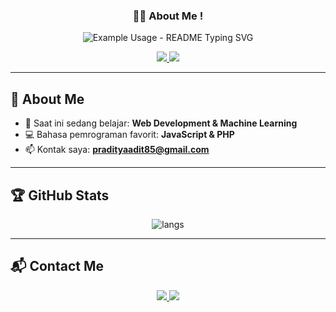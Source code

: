 <!-- markdownlint-disable MD033 MD041 -->
<p align="center">
  <h3 align="center">👨‍💻 About Me !</h3>
</p>

<p align="center"> <img src="https://readme-typing-svg.demolab.com/?lines=Hi+Everyone!;I'm+Praditya+Oktanza+D.W;I'm+Still+Learning+Java+Script;Nice+To+Meet+You+^^!&font=Fira%20Code&center=true&width=380&height=50&duration=4000&pause=1000" alt="Example Usage - README Typing SVG"> </p>

<p align="center">
  <a href="https://www.instagram.com/prdty.aditt/" alt="Instagram" title="Follow me on Instagram">
    <img src="https://img.shields.io/badge/Instagram-%23E4405F?style=for-the-badge&logo=instagram&logoColor=white"/>
  </a>
  <a href="https://discord.gg/d8FzvzJx" alt="Discord" title="Join me on Discord">
    <img src="https://img.shields.io/badge/Discord-%237289DA?style=for-the-badge&logo=discord&logoColor=white"/>
  </a>
</p>
<!-- markdownlint-enable MD033 -->


---

## 🌱 About Me  

- 🌱 Saat ini sedang belajar: **Web Development & Machine Learning**  
- 💻 Bahasa pemrograman favorit: **JavaScript & PHP**  
- 📫 Kontak saya: **pradityaadit85@gmail.com**

---

## 🏆 GitHub Stats  

<p align="center">
  <img src="https://github-readme-stats.vercel.app/api/top-langs/?username=pradityaadit&layout=compact&theme=radical" alt="langs"/>
</p>

---

## 📬 Contact Me  

<p align="center">
  <a href="https://www.instagram.com/prdty.aditt/" target="_blank">
    <img src="https://img.shields.io/badge/Instagram-E4405F?style=for-the-badge&logo=instagram&logoColor=white"/>
  </a>
  <a href="https://discord.gg/d8FzvzJx" target="_blank">
    <img src="https://img.shields.io/badge/Discord-7289DA?style=for-the-badge&logo=discord&logoColor=white"/>
  </a>
</p>

